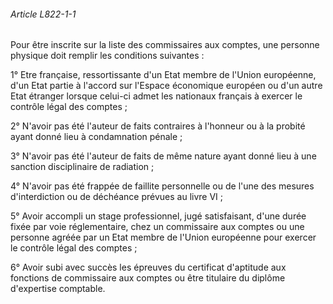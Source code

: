 ###### Article L822-1-1

Pour être inscrite sur la liste des commissaires aux comptes, une personne physique doit remplir les conditions suivantes :

1° Etre française, ressortissante d'un Etat membre de l'Union européenne, d'un Etat partie à l'accord sur l'Espace économique européen ou d'un autre Etat étranger lorsque celui-ci admet les nationaux français à exercer le contrôle légal des comptes ;

2° N'avoir pas été l'auteur de faits contraires à l'honneur ou à la probité ayant donné lieu à condamnation pénale ;

3° N'avoir pas été l'auteur de faits de même nature ayant donné lieu à une sanction disciplinaire de radiation ;

4° N'avoir pas été frappée de faillite personnelle ou de l'une des mesures d'interdiction ou de déchéance prévues au livre VI ;

5° Avoir accompli un stage professionnel, jugé satisfaisant, d'une durée fixée par voie réglementaire, chez un commissaire aux comptes ou une personne agréée par un Etat membre de l'Union européenne pour exercer le contrôle légal des comptes ;

6° Avoir subi avec succès les épreuves du certificat d'aptitude aux fonctions de commissaire aux comptes ou être titulaire du diplôme d'expertise comptable.

